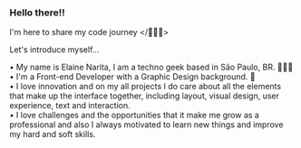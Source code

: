 ### Hello there!! 
I'm here to share my code journey </👩🏻‍💻>

Let's introduce myself... 

• My name is Elaine Narita, I am a techno geek based in São Paulo, BR. 👩🏻‍💻 <br>
• I'm a Front-end Developer with a Graphic Design background. 💜 <br>
• I love innovation and on my all projects I do care about all the elements that make up the interface together, including layout, visual design, user experience, text and interaction. <br>
• I love challenges and the opportunities that it make me grow as a professional and also I always motivated to learn new things and improve my hard and soft skills.

<!--
**elainenarita/elainenarita** is a ✨ _special_ ✨ repository because its `README.md` (this file) appears on your GitHub profile.

Here are some ideas to get you started:



- 🔭 I’m currently working on ...
- 🌱 I’m currently learning ...
- 👯 I’m looking to collaborate on ...
- 🤔 I’m looking for help with ...
- 💬 Ask me about ...
- 📫 How to reach me: ...
-  Pronouns: ...
-  Fun fact: ...
-->
